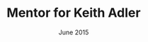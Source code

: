 ---
title: "Mentor for Keith Adler"
collection: mentoring
type: "University of Alabama at Birmingham’s Summer Program in Neuroscience (SPIN) undergraduate student"
permalink: /mentoring/keithadler2
date: June 2015
date2: August 2015
current: Research technician at Dana-Farber Cancer Institute
---